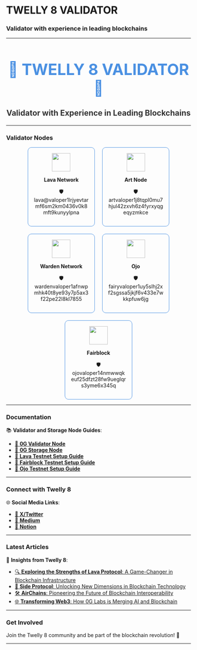 # TWELLY 8 VALIDATOR

### Validator with experience in leading blockchains

---

<div style="text-align: center;">
    <h1 style="font-size: 3em; color: #4A90E2;">🌟 TWELLY 8 VALIDATOR 🌟</h1>
    <h3 style="font-size: 1.5em; color: #333;">Validator with Experience in Leading Blockchains</h3>
</div>

---

### **Validator Nodes**  
<div style="display: flex; justify-content: center; gap: 20px; flex-wrap: wrap;">
    <div style="text-align: center; border: 1px solid #4A90E2; border-radius: 10px; padding: 15px; width: 30%;">
        <img src="https://github.com/user-attachments/assets/e2c5a8d4-fce8-4b13-ae66-51e1fbc306db" width=50>
        <p><strong>Lava Network</strong></p>
        <p>🛡️ lava@valoper1lrjyevtarmf6sm2km0436v0k8mft9kunyylpna</p>
    </div>
    <div style="text-align: center; border: 1px solid #4A90E2; border-radius: 10px; padding: 15px; width: 30%;">
        <img src="https://github.com/user-attachments/assets/dc8f120b-fd61-4d3c-9f60-c2c81b66f88a" width=50>
        <p><strong>Art Node</strong></p>
        <p>🛡️ artvaloper1j8tqpl0mu7hjul42zxvh6z4fyrxyqgeqyzmkce</p>
    </div>
    <div style="text-align: center; border: 1px solid #4A90E2; border-radius: 10px; padding: 15px; width: 30%;">
        <img src="https://github.com/user-attachments/assets/723811a7-7559-4c77-8bfe-2873a780e88f" width=50>
        <p><strong>Warden Network</strong></p>
        <p>🛡️ wardenvaloper1afnwpmhk40t8ye93y7p5ax3f22pe22l8kl7855</p>
    </div>
      <div style="text-align: center; border: 1px solid #4A90E2; border-radius: 10px; padding: 15px; width: 30%;">
        <img src="https://assets.nodes.guru/8833001c-bcb4-4dda-ba0c-44f4b2bc7190.svg" width=50>
        <p><strong>Ojo</strong></p>
        <p>🛡️ fairyvaloper1uy5slhj2xf2sgssa5jkjf6v433e7wkkpfuw6jg</p>
    </div>
      <div style="text-align: center; border: 1px solid #4A90E2; border-radius: 10px; padding: 15px; width: 30%;">
        <img src="https://assets.nodes.guru/87ae9f63-8cf0-4163-99b8-caf7c1f2f784.svg" width=50>
        <p><strong>Fairblock</strong></p>
        <p>🛡️ ojovaloper14nmwwqkeuf25dfzt28fw9ueglqrs3yme6x345q</p>
    </div>
</div>

---

### **Documentation**  
📚 **Validator and Storage Node Guides**:  

- [🔗 **0G Validator Node**](https://github.com/Twelly-8-Validator/Twelly8guides/blob/main/validator0g.md)  
- [🔗 **0G Storage Node**](https://github.com/Twelly-8-Validator/Twelly8guides/blob/main/storage0g.md)  
- [🔗 **Lava Testnet Setup Guide**](https://github.com/Twelly-8-Validator/Twelly8guides/blob/main/lava.md)  
- [🔗 **Fairblock Testnet Setup Guide**](https://github.com/Twelly-8-Validator/Twelly8guides/blob/main/fairblock.md)
- [🔗 **Ojo Testnet Setup Guide**](https://github.com/Twelly-8-Validator/Twelly8guides/blob/main/ojo.md)

---

### **Connect with Twelly 8**  
🌐 **Social Media Links**:  


- [🔗 **X/Twitter**](https://x.com/terrell_ja38750)  
- [🔗 **Medium**](https://medium.com/@gorlioll)  
- [🔗 **Notion**](https://chivalrous-jackrabbit-a8a.notion.site/Twelly-8-24fb6d81ae3f45eb8d2d4e7c57e1df49)  

---

### **Latest Articles**  
📝 **Insights from Twelly 8**:

- [🔍 **Exploring the Strengths of Lava Protocol**: A Game-Changer in Blockchain Infrastructure](https://medium.com/@gorlioll/exploring-the-strengths-of-lava-protocol-a-game-changer-in-blockchain-infrastructure-e991c5c0b1ce)  
- [🚀 **Side Protocol**: Unlocking New Dimensions in Blockchain Technology](https://medium.com/@gorlioll/side-protocol-unlocking-new-dimensions-in-blockchain-technology-f39aac1dcfdd)  
- [🛠️ **AirChains**: Pioneering the Future of Blockchain Interoperability](https://medium.com/@gorlioll/airchains-pioneering-the-future-of-blockchain-interoperability-%EF%B8%8F-8ad7921a5507)  
- [🌐 **Transforming Web3**: How 0G Labs is Merging AI and Blockchain](https://medium.com/@gorlioll/0g-labs-pioneering-the-integration-of-ai-and-blockchain-technology-4a48f3582cf8)  

---

### **Get Involved**  
Join the Twelly 8 community and be part of the blockchain revolution! 🚀

---

